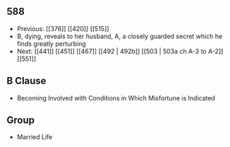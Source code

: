 ## 588
- Previous: [[376]] [[420]] [[515]] 
- B, dying, reveals to her husband, A, a closely guarded secret which he finds greatly perturbing
- Next: [[441]] [[451]] [[467]] [[492 | 492b]] [[503 | 503a ch A-3 to A-2]] [[551]] 

## B Clause
- Becoming Involved with Conditions in Which Misfortune is Indicated

## Group
- Married Life

